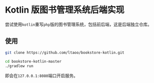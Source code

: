 # Kotlin 版图书管理系统后端实现

尝试使用`kotlin`重写`php`版的图书管理系统，包括前后端，这是后端独立仓库。

## 使用

```bash
git clone https://github.com/ltaoo/bookstore-kotlin.git

cd bookstore-kotlin-master
./gradlew run
```

即会在`127.0.0.1:8080`端口开启服务。


